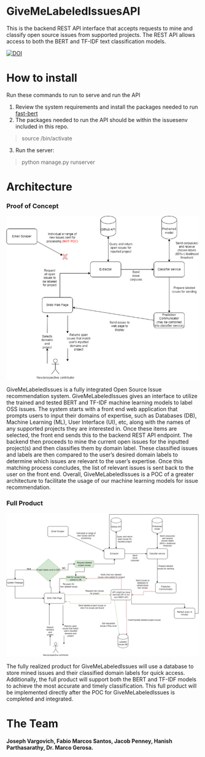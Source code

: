 # GiveMeLabeledIssuesAPI
This is the backend REST API interface that accepts requests to mine and classify open source issues from supported projects. The REST API allows access to both the BERT and TF-IDF text classification models. 

[![DOI](https://zenodo.org/badge/486040723.svg)](https://zenodo.org/badge/latestdoi/486040723)


# How to install

Run these commands to run to serve and run the API
1. Review the system requirements and install the packages needed to run [fast-bert](https://github.com/utterworks/fast-bert)
2. The packages needed to run the API should be within the issuesenv included in this repo. 
  
  <blockquote>source <PATH TO issuesenv>/bin/activate</blockquote>  
  
3. Run the server:

<blockquote>python manage.py runserver</blockquote>


# Architecture

### Proof of Concept
![alt text](https://github.com/JoeyV55/GiveMeLabeledIssuesAPI/blob/master/GiveMeLabeledIssuesPOC.png "POC Architecture")

GiveMeLabeledIssues is a fully integrated Open Source Issue recommendation system. GiveMeLabeledIssues gives an interface to utilize the trained and tested BERT and TF-IDF machine learning models to label OSS issues. The system starts with a front end web application that prompts users to input their domains of expertise, such as Databases (DB), Machine Learning (ML), User Interface (UI), etc, along with the names of any supported projects they are interested in. Once these items are selected, the front end sends this to the backend REST API endpoint. The backend then proceeds to mine the current open issues for the inputted project(s) and then classifies them by domain label. These classified issues and labels are then compared to the user’s desired domain labels to determine which issues are relevant to the user’s expertise. Once this matching process concludes, the list of relevant issues is sent back to the user on the front end. Overall, GiveMeLabeledIssues is a POC of a greater architecture to facilitate the usage of our machine learning models for issue recommendation.



### Full Product

![alt text](https://github.com/JoeyV55/GiveMeLabeledIssuesAPI/blob/master/GiveMeLabeledIssuesFull.png "POC Architecture")

The fully realized product for GiveMeLabeledIssues will use a database to store mined issues and their classified domain labels for quick access. Additionally, the full product will support both the BERT and TF-IDF models to achieve the most accurate and timely classification. This full product will be implemented directly after the POC for GiveMeLabeledIssues is completed and integrated. 


# The Team
#### Joseph Vargovich, Fabio Marcos Santos, Jacob Penney, Hanish Parthasarathy, Dr. Marco Gerosa. 
